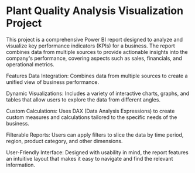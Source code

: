 # Plant Quality Analysis Visualization Project

This project is a comprehensive Power BI report designed to analyze and visualize key performance indicators (KPIs) for a business. The report combines data from multiple sources to provide actionable insights into the company's performance, covering aspects such as sales, financials, and operational metrics.

Features
Data Integration: Combines data from multiple sources to create a unified view of business performance.

Dynamic Visualizations: Includes a variety of interactive charts, graphs, and tables that allow users to explore the data from different angles.

Custom Calculations: Uses DAX (Data Analysis Expressions) to create custom measures and calculations tailored to the specific needs of the business.

Filterable Reports: Users can apply filters to slice the data by time period, region, product category, and other dimensions.

User-Friendly Interface: Designed with usability in mind, the report features an intuitive layout that makes it easy to navigate and find the relevant information.
